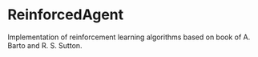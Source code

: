 # ReinforcedAgent
Implementation of reinforcement learning algorithms based on book of A. Barto and R. S. Sutton.
